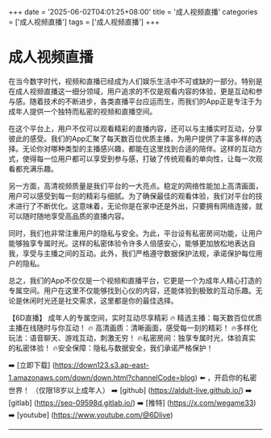 +++
date = '2025-06-02T04:01:25+08:00'
title = '成人视频直播'
categories = ['成人视频直播']
tags = ['成人视频直播']
+++

# 成人视频直播

在当今数字时代，视频和直播已经成为人们娱乐生活中不可或缺的一部分。特别是在成人视频直播这一细分领域，用户追求的不仅是观看内容的体验，更是互动和参与感。随着技术的不断进步，各类直播平台应运而生，而我们的App正是专注于为成年人提供一个独特而私密的视频和直播空间。

在这个平台上，用户不仅可以观看精彩的直播内容，还可以与主播实时互动，分享彼此的感受。我们的App汇聚了每天数百位优质主播，为用户提供了丰富多样的选择。无论你对哪种类型的主播感兴趣，都能在这里找到合适的陪伴。这样的互动方式，使得每一位用户都可以享受到参与感，打破了传统观看的单向性，让每一次观看都充满乐趣。

另一方面，高清视频质量是我们平台的一大亮点。稳定的网络性能加上高清画面，用户可以感受到每一刻的精彩与细腻。为了确保最佳的观看体验，我们对平台的技术进行了不断优化。这意味着，无论你是在家中还是外出，只要拥有网络连接，就可以随时随地享受高品质的直播内容。

同时，我们也非常注重用户的隐私与安全。为此，平台设有私密房间功能，让用户能够独享专属时光。这样的私密体验令许多人倍感安心，能够更加放松地表达自我，享受与主播之间的互动。此外，我们严格遵守数据保护法规，承诺保护每位用户的隐私。

总之，我们的App不仅仅是一个视频和直播平台，它更是一个为成年人精心打造的专属空间。用户在这里不仅能够找到心仪的内容，还能体验到极致的互动乐趣。无论是休闲时光还是社交需求，这里都是你的最佳选择。

【6D直播】
成年人的专属空间，实时互动尽享精彩
🔥 精选主播：每天数百位优质主播在线随时与你互动！
🔥 高清画质：清晰画面，感受每一刻的精彩！
🔥多样化玩法：语音聊天、游戏互动，刺激无穷！
🔥私密房间：独享专属时光，体验真实的私密体验！
🔥安全保障：隐私与数据安全，我们承诺严格保护！

➡️ [立即下载] (https://down123.s3.ap-east-1.amazonaws.com/down/down.html?channelCode=blog) ⬅️ ，开启你的私密世界！
（仅限18岁以上成年人）
➡️ [github] (https://aldult-live.github.io/)
➡️ [gitlab] (https://seo-09598d.gitlab.io/)
➡️ [推特] (https://x.com/wegame33)
➡️ [youtube] (https://www.youtube.com/@6Dlive)

---
